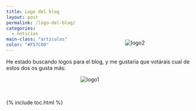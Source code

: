 ```yaml
---
title: Logo del blog
layout: post
permalink: /logo-del-blog/
categories:
  - noticias
main-class: "articulos"
color: "#F57C00"
---
```

He estado buscando logos para el blog, y me gustaría que votárais cual de estos dos os gusta más:

<div style="position:relative; left:200px;">
  <p>
    <img src="https://lh3.ggpht.com/_IlK2pNFFgGM/TR0I_dCEjKI/AAAAAAAAAPY/xsSZKgIFzvg/logo1.png" alt="logo1" />
  </p>
</div>

<div style="position:relative; left:320px; top:-130px;">
  <p>
    <img src="https://lh5.ggpht.com/_IlK2pNFFgGM/TR0I_Mj3ZwI/AAAAAAAAAPU/3GE1tq8BhsI/logo2.png" alt="logo2" />
  </p>
</div>


<!--ad-->



{% include toc.html %}
